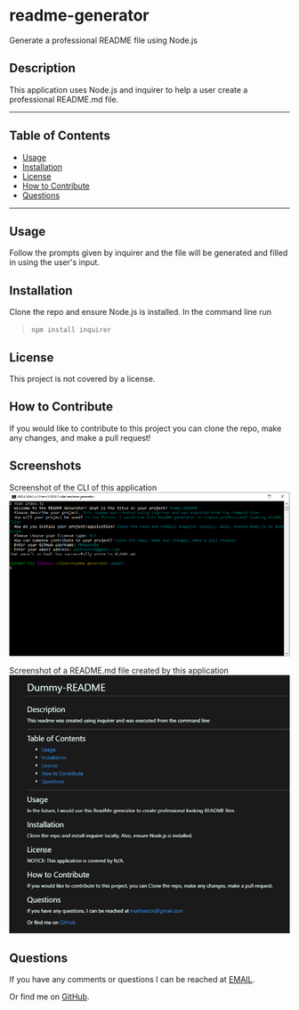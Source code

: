 # readme-generator
Generate a professional README file using Node.js

## Description
This application uses Node.js and inquirer to help a user create a professional README.md file.

----------------------------------

## Table of Contents

* [Usage](#usage)
* [Installation](#installation)
* [License](#license)
* [How to Contribute](#How-to-Contribute)
* [Questions](#questions)

----------------------------------

## Usage
Follow the prompts given by inquirer and the file will be generated and filled in using 
the user's input.

## Installation
Clone the repo and ensure Node.js is installed. In the command line run 
> `npm install inquirer`

## License
This project is not covered by a license.

## How to Contribute
If you would like to contribute to this project you can clone the repo, make any changes, and make a pull request!

## Screenshots

Screenshot of the CLI of this application
![CLI](https://github.com/MRomano84/readme-generator/blob/main/screenshots/cliSS.PNG)

Screenshot of a README.md file created by this application
![Dummy](https://github.com/MRomano84/readme-generator/blob/main/screenshots/dummySS.PNG)

## Questions
If you have any comments or questions I can be reached at [EMAIL](mathiasrok@gmail.com).

Or find me on [GitHub](https://github.com/MRomano84).
